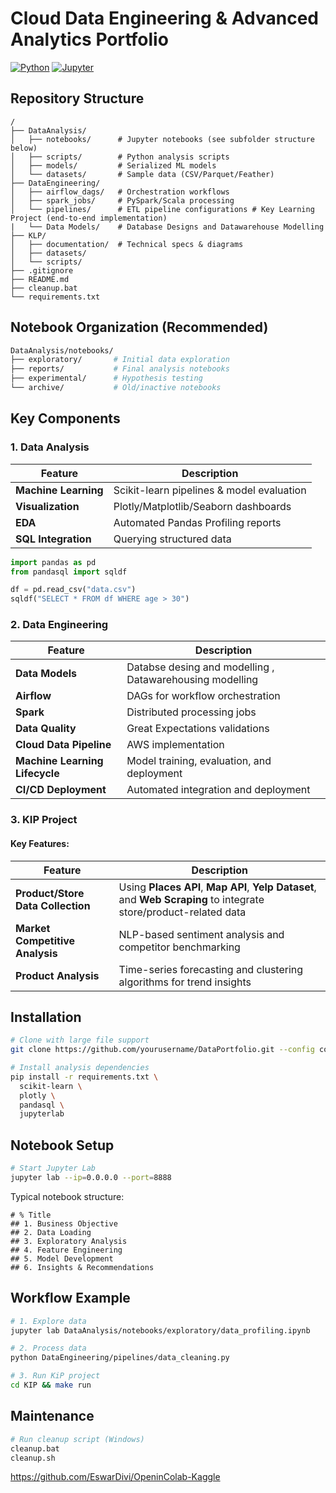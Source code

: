 # Cloud Data Engineering & Advanced Analytics Portfolio

[![Python](https://img.shields.io/badge/Python-3.8%2B-blue?logo=python)](https://www.python.org/)
[![Jupyter](https://img.shields.io/badge/Jupyter-F37626?logo=jupyter)](https://jupyter.org)

## Repository Structure

```
/
├── DataAnalysis/
│   ├── notebooks/      # Jupyter notebooks (see subfolder structure below)
│   ├── scripts/        # Python analysis scripts
│   ├── models/         # Serialized ML models
│   └── datasets/       # Sample data (CSV/Parquet/Feather)
├── DataEngineering/
│   ├── airflow_dags/   # Orchestration workflows
│   ├── spark_jobs/     # PySpark/Scala processing
│   └── pipelines/      # ETL pipeline configurations # Key Learning Project (end-to-end implementation)
|   └── Data Models/    # Database Designs and Datawarehouse Modelling
├── KLP/                
│   ├── documentation/  # Technical specs & diagrams
│   ├── datasets/           
│   └── scripts/          
├── .gitignore
├── README.md
├── cleanup.bat
└── requirements.txt
```

## Notebook Organization (Recommended)

```bash
DataAnalysis/notebooks/
├── exploratory/       # Initial data exploration
├── reports/           # Final analysis notebooks
├── experimental/      # Hypothesis testing
└── archive/           # Old/inactive notebooks
```

## Key Components

### 1. Data Analysis

| Feature                | Description |
|------------------------|-------------|
| **Machine Learning**   | Scikit-learn pipelines & model evaluation |
| **Visualization**      | Plotly/Matplotlib/Seaborn dashboards |
| **EDA**               | Automated Pandas Profiling reports |
| **SQL Integration**    | Querying structured data |


```python
import pandas as pd
from pandasql import sqldf

df = pd.read_csv("data.csv")
sqldf("SELECT * FROM df WHERE age > 30")
```

### 2. Data Engineering

 Feature                        | Description |
|------------------------------|------------------------------|
| **Data Models**             | Databse desing and modelling , Datawarehousing modelling |
| **Airflow**                  | DAGs for workflow orchestration |
| **Spark**                    | Distributed processing jobs |
| **Data Quality**             | Great Expectations validations |
| **Cloud Data Pipeline**         | AWS implementation |
| **Machine Learning Lifecycle**  | Model training, evaluation, and deployment |
| **CI/CD Deployment**            | Automated integration and deployment |

### 3. KIP Project
#### Key Features:

| Feature                        | Description |
|---------------------------------|-------------|
| **Product/Store Data Collection** | Using **Places API**, **Map API**, **Yelp Dataset**, and **Web Scraping** to integrate store/product-related data |
| **Market Competitive Analysis** | NLP-based sentiment analysis and competitor benchmarking |
| **Product Analysis**            | Time-series forecasting and clustering algorithms for trend insights |


## Installation

```bash
# Clone with large file support
git clone https://github.com/yourusername/DataPortfolio.git --config core.longpaths=true

# Install analysis dependencies
pip install -r requirements.txt \
  scikit-learn \
  plotly \
  pandasql \
  jupyterlab
```

## Notebook Setup

```bash
# Start Jupyter Lab
jupyter lab --ip=0.0.0.0 --port=8888
```

Typical notebook structure:

```
# % Title
## 1. Business Objective
## 2. Data Loading
## 3. Exploratory Analysis
## 4. Feature Engineering
## 5. Model Development
## 6. Insights & Recommendations
```

## Workflow Example

```bash
# 1. Explore data
jupyter lab DataAnalysis/notebooks/exploratory/data_profiling.ipynb

# 2. Process data
python DataEngineering/pipelines/data_cleaning.py

# 3. Run KiP project
cd KIP && make run
```

## Maintenance

```bash
# Run cleanup script (Windows)
cleanup.bat
cleanup.sh

```
https://github.com/EswarDivi/OpeninColab-Kaggle
